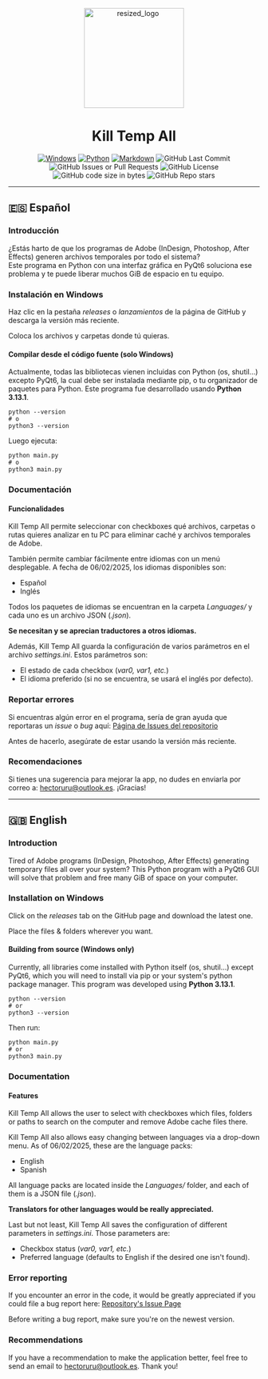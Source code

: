 <p align="center">
  <img src="https://github.com/user-attachments/assets/ad14de91-cf3b-416b-8f43-56817634be43" style="width: 200px;" alt="resized_logo" />
</p>

<h1 align="center">Kill Temp All</h1>

<p align="center">
  <a href="#"><img src="https://custom-icon-badges.demolab.com/badge/Windows-0078D6?logo=windows11&logoColor=white" alt="Windows"></a>
  <a href="#"><img src="https://img.shields.io/badge/Python-3776AB?logo=python&logoColor=fff" alt="Python"></a>
  <a href="#"><img src="https://img.shields.io/badge/Markdown-%23000000.svg?logo=markdown&logoColor=white" alt="Markdown"></a>
  <img src="https://img.shields.io/github/last-commit/hacker-3342/Kill-Temp-All" alt="GitHub Last Commit">
  <img src="https://img.shields.io/github/issues-closed/hacker-3342/Kill-Temp-All" alt="GitHub Issues or Pull Requests">
  <img src="https://img.shields.io/github/license/hacker-3342/Kill-Temp-All" alt="GitHub License">
  <img src="https://img.shields.io/github/languages/code-size/hacker-3342/Kill-Temp-All" alt="GitHub code size in bytes">
  <img src="https://img.shields.io/github/stars/hacker-3342/Kill-Temp-All" alt="GitHub Repo stars">
</p>

---

## 🇪🇸 Español

### Introducción

¿Estás harto de que los programas de Adobe (InDesign, Photoshop, After Effects) generen archivos temporales por todo el sistema?  
Este programa en Python con una interfaz gráfica en PyQt6 soluciona ese problema y te puede liberar muchos GiB de espacio en tu equipo.

### Instalación en Windows

Haz clic en la pestaña *releases* o *lanzamientos* de la página de GitHub y descarga la versión más reciente.

Coloca los archivos y carpetas donde tú quieras.

#### Compilar desde el código fuente (solo Windows)

Actualmente, todas las bibliotecas vienen incluidas con Python (os, shutil...) excepto PyQt6, la cual debe ser instalada mediante pip, 
o tu organizador de paquetes para Python.
Este programa fue desarrollado usando **Python 3.13.1**.

```
python --version
# o
python3 --version
````

Luego ejecuta:

```
python main.py
# o
python3 main.py
```

### Documentación

#### Funcionalidades

Kill Temp All permite seleccionar con checkboxes qué archivos, carpetas o rutas quieres analizar en tu PC
para eliminar caché y archivos temporales de Adobe.

También permite cambiar fácilmente entre idiomas con un menú desplegable. A fecha de 06/02/2025, los idiomas disponibles son:

* Español
* Inglés

Todos los paquetes de idiomas se encuentran en la carpeta *Languages/* y cada uno es un archivo JSON (*.json*).

**Se necesitan y se aprecian traductores a otros idiomas.**

Además, Kill Temp All guarda la configuración de varios parámetros en el archivo *settings.ini*. Estos parámetros son:

* El estado de cada checkbox (*var0, var1, etc.*)
* El idioma preferido (si no se encuentra, se usará el inglés por defecto).

### Reportar errores

Si encuentras algún error en el programa, sería de gran ayuda que reportaras un *issue* o *bug* aquí:
[Página de Issues del repositorio](https://github.com/hacker-3342/Kill-Temp-All/issues)

Antes de hacerlo, asegúrate de estar usando la versión más reciente.

### Recomendaciones

Si tienes una sugerencia para mejorar la app, no dudes en enviarla por correo a: [hectoruru@outlook.es](mailto:hectoruru@outlook.es). ¡Gracias!

---

## 🇬🇧 English

### Introduction

Tired of Adobe programs (InDesign, Photoshop, After Effects) generating temporary files all over your system?
This Python program with a PyQt6 GUI will solve that problem and free many GiB of space on your computer.

### Installation on Windows

Click on the *releases* tab on the GitHub page and download the latest one.

Place the files & folders wherever you want.

#### Building from source (Windows only)

Currently, all libraries come installed with Python itself (os, shutil...) except PyQt6, which you will need to install
via pip or your system's python package manager.
This program was developed using **Python 3.13.1**.

```
python --version
# or
python3 --version
```

Then run:

```
python main.py
# or
python3 main.py
```

### Documentation

#### Features

Kill Temp All allows the user to select with checkboxes which files, folders or paths to search on the computer
and remove Adobe cache files there.

Kill Temp All also allows easy changing between languages via a drop-down menu. As of 06/02/2025, these are the language packs:

* English
* Spanish

All language packs are located inside the *Languages/* folder, and each of them is a JSON file (*.json*).

**Translators for other languages would be really appreciated.**

Last but not least, Kill Temp All saves the configuration of different parameters in *settings.ini*.
Those parameters are:

* Checkbox status (*var0, var1, etc.*)
* Preferred language (defaults to English if the desired one isn't found).

### Error reporting

If you encounter an error in the code, it would be greatly appreciated if you could file a bug report here:
[Repository's Issue Page](https://github.com/hacker-3342/Kill-Temp-All/issues)

Before writing a bug report, make sure you're on the newest version.

### Recommendations

If you have a recommendation to make the application better, feel free to send an email to [hectoruru@outlook.es](mailto:hectoruru@outlook.es). Thank you!
